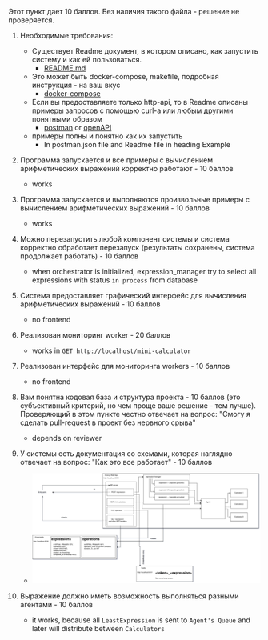 Этот пункт дает 10 баллов. Без наличия такого файла - решение не проверяется.
1. Необходимые требования:
   - Существует Readme документ, в котором описано, как запустить систему и как ей пользоваться.
      - [README.md](../../README.md)
   - Это может быть docker-compose, makefile, подробная инструкция - на ваш вкус
     - [docker-compose](../../docker-compose.yml)
   - Если вы предоставляете только http-api, то в Readme описаны примеры запросов с помощью curl-a или любым другими понятными образом
     - [postman](../postman.json) or [openAPI](../../api/api.yaml)
   - примеры полны и понятно как их запустить
     - In postman.json file and Readme file in heading Example

2. Программа запускается и все примеры с вычислением арифметических выражений корректно работают - 10 баллов
    - works
3. Программа запускается и выполняются произвольные примеры с вычислением арифметических выражений - 10 баллов
    - works
4. Можно перезапустить любой компонент системы и система корректно обработает перезапуск (результаты сохранены, система продолжает работать) - 10 баллов
    - when orchestrator is initialized, expression_manager try to select all expressions with status `in process` from database
5. Система предоставляет графический интерфейс для вычисления арифметических выражений - 10 баллов
    - no frontend
6. Реализован мониторинг worker - 20 баллов
    - works in `GET http://localhost/mini-calculator`
7. Реализован интерфейс для мониторинга workers - 10 баллов
    - no frontend
8. Вам понятна кодовая база и структура проекта - 10 баллов (это субъективный критерий, но чем проще ваше решение - тем лучше).
Проверяющий в этом пункте честно отвечает на вопрос: "Смогу я сделать pull-request в проект без нервного срыва"
    - depends on reviewer
9. У системы есть документация со схемами, которая наглядно отвечает на вопрос: "Как это все работает" - 10 баллов
    - ![image](distributed_calculator_1.drawio.png)
10. Выражение должно иметь возможность выполняться разными агентами - 10 баллов
     - it works, because all `LeastExpression` is sent to `Agent's Queue` and later will distribute between `Calculators`
